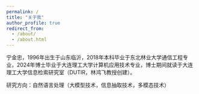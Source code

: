 ```yaml
---
permalink: /
title: "关于我"
author_profile: true
redirect_from: 
  - /about/
  - /about.html
---
```


宁金忠，1996年出生于山东临沂，2018年本科毕业于东北林业大学通信工程专业，2024年博士毕业于大连理工大学计算机应用技术专业，博士期间就读于大连理工大学信息检索研究室（DUTIR，林鸿飞教授创建）。

研究方向：自然语言处理（大模型技术，信息抽取技术，多模态技术）
